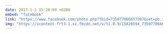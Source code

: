 ```yaml
---
date: 2017-1-2 15:20:09 +0200
embed: "facebook"
link: "https://www.facebook.com/photo.php?fbid=735077066657207&set=pb.100004647608223.-2207520000.1491385418.&type=3&theater"
img: "https://scontent-frt3-1.xx.fbcdn.net/v/t1.0-9/15826594_735077066657207_2736712134818866345_n.jpg?oh=a591aa23b78ac2e76becf0302c0bb369&oe=599B4B37"
---
```

